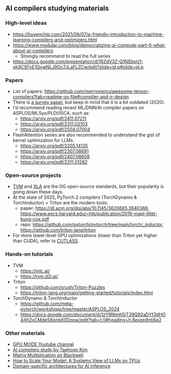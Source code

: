 ## AI compilers studying materials 

### High-level ideas
- https://huyenchip.com/2021/09/07/a-friendly-introduction-to-machine-learning-compilers-and-optimizers.html
- https://www.modular.com/blog/democratizing-ai-compute-part-6-what-about-ai-compilers
  - Strongly recommend to read the full series
- https://docs.google.com/presentation/d/1RZdV3Z-Q1NEbpU1-qk9C97yE1QvwNLJ9Gc7JLaFLZCw/edit?slide=id.p#slide=id.p

### Papers
- List of papers: https://github.com/merrymercy/awesome-tensor-compilers?tab=readme-ov-file#compiler-and-ir-design
- There is [a survey paper](https://arxiv.org/abs/2002.03794), but keep in mind that it is a bit outdated (2020).
- I'd recommend reading recent ML/DNN/AI compiler papers on ASPLOS/MLSys/PLDI/ISCA, such as:
  - https://arxiv.org/pdf/2411.07211
  - https://arxiv.org/pdf/2311.02103
  - https://arxiv.org/pdf/2504.07004
- FlashAttention series are also recommended to understand the gist of kernel optimization for LLMs.
  - https://arxiv.org/pdf/2205.14135
  - https://arxiv.org/pdf/2307.08691
  - https://arxiv.org/pdf/2407.08608
  - https://arxiv.org/pdf/2311.01282

### Open-source projects
- [TVM](https://github.com/apache/tvm) and [XLA](https://github.com/openxla/xla) are the OG open-source standards, but their popularity is going down these days.
- At the state of 2025, PyTorch 2 compilers (TorchDynamo & TorchInductor) + Triton are the modern tools:
  - paper: https://dl.acm.org/doi/abs/10.1145/3620665.3640366, https://www.eecs.harvard.edu/~htk/publication/2019-mapl-tillet-kung-cox.pdf
  - repo: https://github.com/pytorch/pytorch/tree/main/torch/_inductor, https://github.com/triton-lang/triton
- For more lower-level GPU optimizations (lower than Triton yet higher than CUDA), refer to [CUTLASS](https://docs.nvidia.com/cutlass/index.html).

### Hands-on tutorials
- TVM
  - https://mlc.ai/
  - https://tvm.d2l.ai/
- Triton
  - https://github.com/srush/Triton-Puzzles
  - https://triton-lang.org/main/getting-started/tutorials/index.html
- TorchDynamo & TorchInductor
  - https://github.com/meta-pytorch/workshops/tree/master/ASPLOS_2024
  - https://docs.google.com/document/d/1zY9Nlmh5jT39Q92aDYf3dHOAXh2xCMdeS6pnbX0Dqpw/edit?tab=t.0#heading=h.8exgp9nti6e2
 
### Other materials
- [GPU MODE Youtube channel](https://www.youtube.com/@GPUMODE)
- [AI compilers study by Taehoon Kim](https://carpedm30.notion.site/AI-Compiler-Study-aaf4cff2c8734e50ad95ac6230dbd80b)
- [Matrix Multiplication on Blackwell](https://www.modular.com/categories/engineering)
- [How to Scale Your Model: A Systems View of LLMs on TPUs](https://jax-ml.github.io/scaling-book/)
- [Domain-specific architectures for AI inference](https://fleetwood.dev/posts/domain-specific-architectures)
